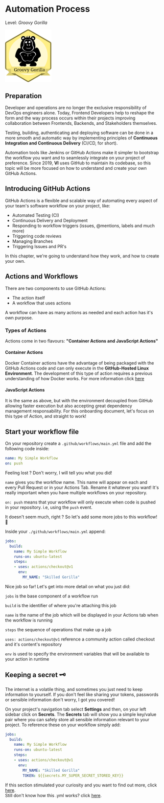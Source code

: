 # Automation Process
Level: *Groovy Gorilla*

<img src="./assets/gorilla_badge.svg" width="30%" height="auto" alt="groovy_gorilla">

## Preparation

Developer and operations are no longer the exclusive responsibility of DevOps engineers alone. Today, Frontend Developers help to reshape the form and the way process occurs within their projects improving collaboration between Frontends, Backends, and Stakeholders themselves.

Testing, building, authenticating and deploying software can be done in a more smooth and automatic way by implementing principles of **Continuous Integration and Continuous Delivery** (CI/CD, for short).

Automation tools like Jenkins or GitHub Actions make it simpler to bootstrap the workflow you want and to seamlessly integrate on your project of preference. Since 2019, **VI** uses GitHub to maintain its codebase, so this topic will be more focused on how to understand and create your own GitHub Actions.

## Introducing GitHub Actions

GitHub Actions is a flexible and scalable way of automating every aspect of your team's software workflow on your project, like:

  - Automated Testing (CI)
  - Continuous Delivery and Deployment
  - Responding to workflow triggers (issues, @mentions, labels and much more)
  - Triggering code reviews
  - Managing Branches
  - Triggering Issues and PR's

In this chapter, we're going to understand how they work, and how to create your own.

## Actions and Workflows

There are two components to use GitHub Actions:
  - The action itself
  - A workflow that uses actions

A workflow can have as many actions as needed and each action has it's own purpose.

### Types of Actions

Actions come in two flavours: **"Container Actions and JavaScript Actions"**

#### Container Actions

Docker Container actions have the advantage of being packaged with the GitHub Actions code and can only execute in the **GitHub-Hosted Linux Environment**. The development of this type of action requires a previous understanding of how Docker works. For more information click [here](https://help.github.com/en/actions/automating-your-workflow-with-github-actions/creating-a-docker-container-action)

#### JavaScript Actions

It is the same as above, but with the environment decoupled from GitHub allowing faster execution but also accepting great dependency management responsability. For this onboarding document, let's focus on this type of Action, and straight to work!

## Start your workflow file

On your repository create a `.github/workflows/main.yml` file and add the following code inside:

```yml
name: My Simple Workflow
on: push
```

Feeling lost ? Don't worry, I will tell you what you did!

`name` gives you the workflow name. This name will appear on each and every Pull Request or in your Actions Tab. Rename it whatever you want! It's really important when you have multiple workflows on your repository.

`on: push` means that your workflow will only execute when code is pushed in your repository. i.e, using the `push` event.

It doesn't seem much, right ? So let's add some more jobs to this workflow! 💼

Inside your `./github/workflows/main.yml` append:

```yml
jobs:
  build:
    name: My Simple Workflow
    runs-on: ubuntu-latest    
    steps:
    - uses: actions/checkout@v1
      env:
        MY_NAME: "Skilled Gorilla"
```

Nice job so far! Let's get into more detail on what you just did:

`jobs` is the base component of a workflow run

`build` is the identifier of where you're attaching this job

`name` is the name of the job which will be displayed in your Actions tab when the workflow is running

`steps` the sequence of operations that make up a job

`uses: actions/checkout@v1` reference a community action called checkout and it's content's repository

`env` is used to specify the environment variables that will be available to your action in runtime


## Keeping a secret 🗝️

The internet is a volatile thing, and sometimes you just need to keep information to yourself. If you don't feel like sharing your tokens, passwords or sensible information don't worry, I got you covered!

On your project's navigation tab select **Settings** and then, on your left sidebar click on **Secrets**.
The **Secrets** tab will show you a simple key/value pair where you can safely store all sensible information relevant to your project. To reference these on your workflow simply add:

```yml
jobs:
  build:
    name: My Simple Workflow
    runs-on: ubuntu-latest    
    steps:
    - uses: actions/checkout@v1
      env:
        MY_NAME: "Skilled Gorilla"
        TOKEN: ${{secrets.MY_SUPER_SECRET_STORED_KEY}}
```

If this section stimulated your curiosity and you want to find out more, click [here](https://help.github.com/en/actions/automating-your-workflow-with-github-actions/creating-a-javascript-action).<br/>
Still don't know how this .yml works? click [here](https://www.codeproject.com/Articles/1214409/Learn-YAML-in-five-minutes).

<authors-component v-bind:authors="[
    {
      username: 'tiagoaguiar31',
      name: 'Tiago Aguiar'
    },]"/>
